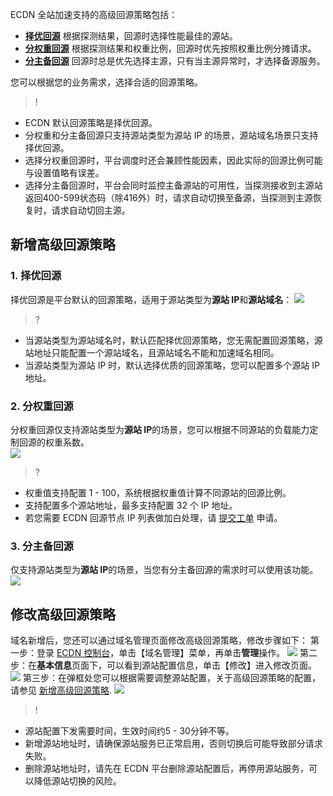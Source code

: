 ECDN 全站加速支持的高级回源策略包括：  
- **[择优回源](#default)**
根据探测结果，回源时选择性能最佳的源站。
- **[分权重回源](#weight)**
根据探测结果和权重比例，回源时优先按照权重比例分摊请求。
- **[分主备回源](#master-backup)**
回源时总是优先选择主源，只有当主源异常时，才选择备源服务。

您可以根据您的业务需求，选择合适的回源策略。  
>!
- ECDN 默认回源策略是择优回源。
- 分权重和分主备回源只支持源站类型为源站 IP 的场景，源站域名场景只支持择优回源。
- 选择分权重回源时，平台调度时还会兼顾性能因素，因此实际的回源比例可能与设置值略有误差。
- 选择分主备回源时，平台会同时监控主备源站的可用性，当探测接收到主源站返回400-599状态码（除416外）时，请求自动切换至备源，当探测到主源恢复时，请求自动切回主源。


## 新增高级回源策略[](id:new)

### 1. 择优回源[](id:default)
择优回源是平台默认的回源策略，适用于源站类型为**源站 IP**和**源站域名**：
![](https://main.qcloudimg.com/raw/4b734146feee2ca4f83cda263f9a1787.png)

>?
- 当源站类型为源站域名时，默认匹配择优回源策略，您无需配置回源策略，源站地址只能配置一个源站域名，且源站域名不能和加速域名相同。
- 当源站类型为源站 IP 时，默认选择优质的回源策略，您可以配置多个源站 IP 地址。


### 2. 分权重回源[](id:weight)
分权重回源仅支持源站类型为**源站 IP**的场景，您可以根据不同源站的负载能力定制回源的权重系数。    
![](https://main.qcloudimg.com/raw/2645f7c578459563a5d18629f5d99a40.png)  

>?
- 权重值支持配置 1 - 100，系统根据权重值计算不同源站的回源比例。
- 支持配置多个源站地址，最多支持配置 32 个 IP 地址。
- 若您需要 ECDN 回源节点 IP 列表做加白处理，请 [提交工单](https://console.cloud.tencent.com/workorder/category?level1_id=83&level2_id=532&source=0&data_title=动态加速网络) 申请。


### 3. 分主备回源[](id:master-backup)
仅支持源站类型为**源站 IP**的场景，当您有分主备回源的需求时可以使用该功能。
![](https://main.qcloudimg.com/raw/bce329e674245a932de6cc865ce1bb6c.png)

## 修改高级回源策略
域名新增后，您还可以通过域名管理页面修改高级回源策略，修改步骤如下：
第一步：登录 [ECDN 控制台](https://console.cloud.tencent.com/dsa)，单击【域名管理】菜单，再单击**管理**操作。
![](https://main.qcloudimg.com/raw/6cb9dc287ebd10bcc14048a513809f62.png)
第二步：在**基本信息**页面下，可以看到源站配置信息，单击【修改】进入修改页面。
![](https://main.qcloudimg.com/raw/965621cf9bcb5e63db495fe5db6be6a2.png)
第三步：在弹框处您可以根据需要调整源站配置，关于高级回源策略的配置，请参见 [新增高级回源策略](#new).
![](https://main.qcloudimg.com/raw/ca8773779da3e5a00cc4f01a6b120c71.png)

>!
- 源站配置下发需要时间，生效时间约5 - 30分钟不等。
- 新增源站地址时，请确保源站服务已正常启用，否则切换后可能导致部分请求失败。
- 删除源站地址时，请先在 ECDN 平台删除源站配置后，再停用源站服务，可以降低源站切换的风险。
